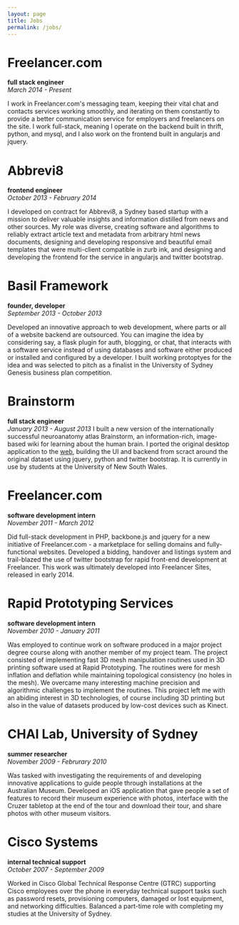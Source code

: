 ```yaml
---
layout: page
title: Jobs
permalink: /jobs/
---
```


<h1>Freelancer.com</h1>
<strong>full stack engineer</strong><br />
<em>March 2014 - Present</em>

<p>
	I work in Freelancer.com's messaging team, keeping their vital chat and contacts services working smoothly, and iterating on them constantly to provide a better communication service for employers and freelancers on the site. I work full-stack, meaning I operate on the backend built in thrift, python, and mysql, and I also work on the frontend built in angularjs and jquery.
</p>

<h1>Abbrevi8</h1>
<strong>frontend engineer</strong><br />
<em>October 2013 - February 2014</em>

I developed on contract for Abbrevi8, a Sydney based startup with a mission to deliver valuable insights and information distilled from news and other sources. My role was diverse, creating software and algorithms to reliably extract article text and metadata from arbitrary html news documents, designing and developing responsive and beautiful email templates that were multi-client compatible in zurb ink, and designing and developing the frontend for the service in angularjs and twitter bootstrap.

<h1>Basil Framework</h1>
<strong>founder, developer</strong><br />
<em>September 2013 - October 2013</em>

Developed an innovative approach to web development, where parts or all of a website backend are outsourced. You can imagine the idea by considering say, a flask plugin for auth, blogging, or chat, that interacts with a software service instead of using databases and software either produced or installed and configured by a developer. I built working protoptyes for the idea and was selected to pitch as a finalist in the University of Sydney Genesis business plan competition.

<h1>Brainstorm</h1>
<strong>full stack engineer</strong><br />
<em>January 2013 - August 2013</em>
I built a new version of the internationally successful neuroanatomy atlas Brainstorm, an information-rich, image-based wiki for learning about the human brain. I ported the original desktop application to the <a href="www.brainstormneuro.net">web</a>, building the UI and backend from scract around the original dataset using jquery, python and twitter bootstrap. It is currently in use by students at the University of New South Wales.

<h1>Freelancer.com</h1>
<strong>software development intern</strong><br />
<em>November 2011 - March 2012</em>

Did full-stack development in PHP, backbone.js and jquery for a new initiative of Freelancer.com - a marketplace for selling domains and fully-functional websites. Developed a bidding, handover and listings system and trail-blazed the use of twitter bootstrap for rapid front-end development at Freelancer. This work was ultimately developed into Freelancer Sites, released in early 2014.

<h1>Rapid Prototyping Services</h1>
<strong>software development intern</strong><br />
<em>November 2010 - January 2011</em>

Was employed to continue work on software produced in a major project degree course along with another member of my project team. The project consisted of implementing fast 3D mesh manipulation routines used in 3D printing software used at Rapid Prototyping. The routines were for mesh inflation and deflation while maintaining topological consistency (no holes in the mesh). We overcame many interesting machine precision and algorithmic challenges to implement the routines. This project left me with an abiding interest in 3D technologies, of course including 3D printing but also in the value of datasets produced by low-cost devices such as Kinect.

<h1>CHAI Lab, University of Sydney</h1>
<strong>summer researcher</strong><br />
<em>November 2009 - Februrary 2010</em>

Was tasked with investigating the requirements of and developing innovative applications to guide people through installations at the Australian Museum. Developed an iOS application that gave people a set of features to record their museum experience with photos, interface with the Cruzer tabletop at the end of the tour and download their tour, and share photos with other museum visitors.

<h1>Cisco Systems</h1>
<strong>internal technical support</strong><br />
<em>October 2007 - September 2009</em>

Worked in Cisco Global Technical Response Centre (GTRC) supporting Cisco employees over the phone  in everyday technical support tasks such as password resets, provisioning computers, damaged or lost equipment, and networking difficulties. Balanced a part-time role with completing my studies at the University of Sydney.

